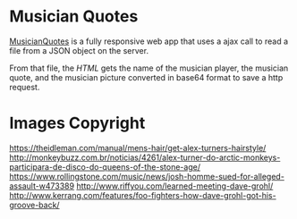 # Musician Quotes
[MusicianQuotes](https://cdn.rawgit.com/FDMOliveira/Other-Projects/be8cd32/AjaxRequests/index.html) is a fully responsive web app that uses a ajax call to read a file from a JSON object on the server.

From that file, the *HTML* gets the name of the musician player, the musician quote, and the musician picture converted in base64 format to save a http request. 

# Images Copyright
https://theidleman.com/manual/mens-hair/get-alex-turners-hairstyle/
http://monkeybuzz.com.br/noticias/4261/alex-turner-do-arctic-monkeys-participara-de-disco-do-queens-of-the-stone-age/
https://www.rollingstone.com/music/news/josh-homme-sued-for-alleged-assault-w473389
http://www.riffyou.com/learned-meeting-dave-grohl/
http://www.kerrang.com/features/foo-fighters-how-dave-grohl-got-his-groove-back/    
